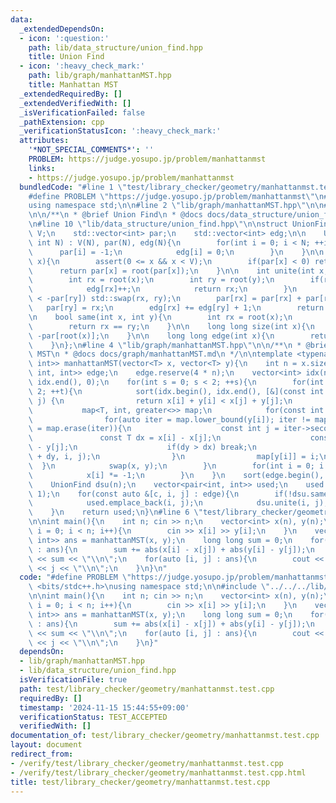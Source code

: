 ```yaml
---
data:
  _extendedDependsOn:
  - icon: ':question:'
    path: lib/data_structure/union_find.hpp
    title: Union Find
  - icon: ':heavy_check_mark:'
    path: lib/graph/manhattanMST.hpp
    title: Manhattan MST
  _extendedRequiredBy: []
  _extendedVerifiedWith: []
  _isVerificationFailed: false
  _pathExtension: cpp
  _verificationStatusIcon: ':heavy_check_mark:'
  attributes:
    '*NOT_SPECIAL_COMMENTS*': ''
    PROBLEM: https://judge.yosupo.jp/problem/manhattanmst
    links:
    - https://judge.yosupo.jp/problem/manhattanmst
  bundledCode: "#line 1 \"test/library_checker/geometry/manhattanmst.test.cpp\"\n\
    #define PROBLEM \"https://judge.yosupo.jp/problem/manhattanmst\"\n#include <bits/stdc++.h>\n\
    using namespace std;\n\n#line 2 \"lib/graph/manhattanMST.hpp\"\n\n#line 2 \"lib/data_structure/union_find.hpp\"\
    \n\n/**\n * @brief Union Find\n * @docs docs/data_structure/union_find.md\n */\n\
    \n#line 10 \"lib/data_structure/union_find.hpp\"\n\nstruct UnionFind{\n    int\
    \ V;\n    std::vector<int> par;\n    std::vector<int> edg;\n\n    UnionFind(const\
    \ int N) : V(N), par(N), edg(N){\n        for(int i = 0; i < N; ++i){\n      \
    \      par[i] = -1;\n            edg[i] = 0;\n        }\n    }\n\n    int root(int\
    \ x){\n        assert(0 <= x && x < V);\n        if(par[x] < 0) return x;\n  \
    \      return par[x] = root(par[x]);\n    }\n\n    int unite(int x, int y){\n\
    \        int rx = root(x);\n        int ry = root(y);\n        if(rx == ry){\n\
    \            edg[rx]++;\n            return rx;\n        }\n        if(-par[rx]\
    \ < -par[ry]) std::swap(rx, ry);\n        par[rx] = par[rx] + par[ry];\n     \
    \   par[ry] = rx;\n        edg[rx] += edg[ry] + 1;\n        return rx;\n    }\n\
    \n    bool same(int x, int y){\n        int rx = root(x);\n        int ry = root(y);\n\
    \        return rx == ry;\n    }\n\n    long long size(int x){\n        return\
    \ -par[root(x)];\n    }\n\n    long long edge(int x){\n        return edg[root(x)];\n\
    \    }\n};\n#line 4 \"lib/graph/manhattanMST.hpp\"\n\n/**\n * @brief Manhattan\
    \ MST\n * @docs docs/graph/manhattanMST.md\n */\n\ntemplate <typename T>\nvector<pair<int,\
    \ int>> manhattanMST(vector<T> x, vector<T> y){\n    int n = x.size();\n    vector<tuple<T,\
    \ int, int>> edge;\n    edge.reserve(4 * n);\n    vector<int> idx(n);\n    iota(idx.begin(),\
    \ idx.end(), 0);\n    for(int s = 0; s < 2; ++s){\n        for(int t = 0; t <\
    \ 2; ++t){\n            sort(idx.begin(), idx.end(), [&](const int i, const int\
    \ j) {\n                return x[i] + y[i] < x[j] + y[j];\n            });\n \
    \           map<T, int, greater<>> map;\n            for(const int i : idx){\n\
    \                for(auto iter = map.lower_bound(y[i]); iter != map.end(); iter\
    \ = map.erase(iter)){\n                    const int j = iter->second;\n     \
    \               const T dx = x[i] - x[j];\n                    const T dy = y[i]\
    \ - y[j];\n                    if(dy > dx) break;\n                    edge.emplace_back(dx\
    \ + dy, i, j);\n                }\n                map[y[i]] = i;\n          \
    \  }\n            swap(x, y);\n        }\n        for(int i = 0; i < n; ++i) {\n\
    \            x[i] *= -1;\n        }\n    }\n    sort(edge.begin(), edge.end());\n\
    \    UnionFind dsu(n);\n    vector<pair<int, int>> used;\n    used.reserve(n -\
    \ 1);\n    for(const auto &[c, i, j] : edge){\n        if(!dsu.same(i, j)){\n\
    \            used.emplace_back(i, j);\n            dsu.unite(i, j);\n        }\n\
    \    }\n    return used;\n}\n#line 6 \"test/library_checker/geometry/manhattanmst.test.cpp\"\
    \n\nint main(){\n    int n; cin >> n;\n    vector<int> x(n), y(n);\n    for(int\
    \ i = 0; i < n; i++){\n        cin >> x[i] >> y[i];\n    }\n    vector<pair<int,\
    \ int>> ans = manhattanMST(x, y);\n    long long sum = 0;\n    for(auto [i, j]\
    \ : ans){\n        sum += abs(x[i] - x[j]) + abs(y[i] - y[j]);\n    }\n    cout\
    \ << sum << \"\\n\";\n    for(auto [i, j] : ans){\n        cout << i << \" \"\
    \ << j << \"\\n\";\n    }\n}\n"
  code: "#define PROBLEM \"https://judge.yosupo.jp/problem/manhattanmst\"\n#include\
    \ <bits/stdc++.h>\nusing namespace std;\n\n#include \"../../../lib/graph/manhattanMST.hpp\"\
    \n\nint main(){\n    int n; cin >> n;\n    vector<int> x(n), y(n);\n    for(int\
    \ i = 0; i < n; i++){\n        cin >> x[i] >> y[i];\n    }\n    vector<pair<int,\
    \ int>> ans = manhattanMST(x, y);\n    long long sum = 0;\n    for(auto [i, j]\
    \ : ans){\n        sum += abs(x[i] - x[j]) + abs(y[i] - y[j]);\n    }\n    cout\
    \ << sum << \"\\n\";\n    for(auto [i, j] : ans){\n        cout << i << \" \"\
    \ << j << \"\\n\";\n    }\n}"
  dependsOn:
  - lib/graph/manhattanMST.hpp
  - lib/data_structure/union_find.hpp
  isVerificationFile: true
  path: test/library_checker/geometry/manhattanmst.test.cpp
  requiredBy: []
  timestamp: '2024-11-15 15:44:55+09:00'
  verificationStatus: TEST_ACCEPTED
  verifiedWith: []
documentation_of: test/library_checker/geometry/manhattanmst.test.cpp
layout: document
redirect_from:
- /verify/test/library_checker/geometry/manhattanmst.test.cpp
- /verify/test/library_checker/geometry/manhattanmst.test.cpp.html
title: test/library_checker/geometry/manhattanmst.test.cpp
---
```

